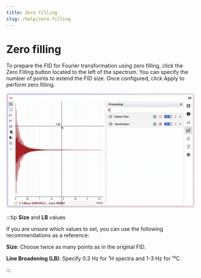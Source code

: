 ```yaml
---
title: Zero filling
slug: /help/zero-filling
---
```


# Zero filling

To prepare the FID for Fourier transformation using zero filling, click the Zero Filling button located to the left of the spectrum. You can specify the number of points to extend the FID size. Once configured, click Apply to perform zero filling.

![](./zero_filling.gif)

:::tip **Size** and **LB** values

If you are unsure which values to set, you can use the following recommendations as a reference:

**Size**: Choose twice as many points as in the original FID.

**Line Broadening (LB)**: Specify 0.3 Hz for ¹H spectra and 1-3 Hz for ¹³C.

:::
